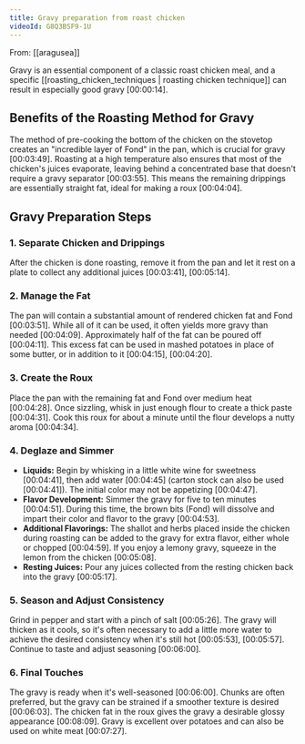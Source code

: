 ```yaml
---
title: Gravy preparation from roast chicken
videoId: G8Q3BSF9-1U
---
```


From: [[aragusea]] <br/> 

Gravy is an essential component of a classic roast chicken meal, and a specific [[roasting_chicken_techniques | roasting chicken technique]] can result in especially good gravy <a class="yt-timestamp" data-t="00:00:14">[00:00:14]</a>.

## Benefits of the Roasting Method for Gravy
The method of pre-cooking the bottom of the chicken on the stovetop creates an "incredible layer of Fond" in the pan, which is crucial for gravy <a class="yt-timestamp" data-t="00:03:49">[00:03:49]</a>. Roasting at a high temperature also ensures that most of the chicken's juices evaporate, leaving behind a concentrated base that doesn't require a gravy separator <a class="yt-timestamp" data-t="00:03:55">[00:03:55]</a>. This means the remaining drippings are essentially straight fat, ideal for making a roux <a class="yt-timestamp" data-t="00:04:04">[00:04:04]</a>.

## Gravy Preparation Steps

### 1. Separate Chicken and Drippings
After the chicken is done roasting, remove it from the pan and let it rest on a plate to collect any additional juices <a class="yt-timestamp" data-t="00:03:41">[00:03:41]</a>, <a class="yt-timestamp" data-t="00:05:14">[00:05:14]</a>.

### 2. Manage the Fat
The pan will contain a substantial amount of rendered chicken fat and Fond <a class="yt-timestamp" data-t="00:03:51">[00:03:51]</a>. While all of it can be used, it often yields more gravy than needed <a class="yt-timestamp" data-t="00:04:09">[00:04:09]</a>. Approximately half of the fat can be poured off <a class="yt-timestamp" data-t="00:04:11">[00:04:11]</a>. This excess fat can be used in mashed potatoes in place of some butter, or in addition to it <a class="yt-timestamp" data-t="00:04:15">[00:04:15]</a>, <a class="yt-timestamp" data-t="00:04:20">[00:04:20]</a>.

### 3. Create the Roux
Place the pan with the remaining fat and Fond over medium heat <a class="yt-timestamp" data-t="00:04:28">[00:04:28]</a>. Once sizzling, whisk in just enough flour to create a thick paste <a class="yt-timestamp" data-t="00:04:31">[00:04:31]</a>. Cook this roux for about a minute until the flour develops a nutty aroma <a class="yt-timestamp" data-t="00:04:34">[00:04:34]</a>.

### 4. Deglaze and Simmer
*   **Liquids:** Begin by whisking in a little white wine for sweetness <a class="yt-timestamp" data-t="00:04:41">[00:04:41]</a>, then add water <a class="yt-timestamp" data-t="00:04:45">[00:04:45]</a> (carton stock can also be used <a class="yt-timestamp" data-t="00:04:41">[00:04:41]</a>). The initial color may not be appetizing <a class="yt-timestamp" data-t="00:04:47">[00:04:47]</a>.
*   **Flavor Development:** Simmer the gravy for five to ten minutes <a class="yt-timestamp" data-t="00:04:51">[00:04:51]</a>. During this time, the brown bits (Fond) will dissolve and impart their color and flavor to the gravy <a class="yt-timestamp" data-t="00:04:53">[00:04:53]</a>.
*   **Additional Flavorings:** The shallot and herbs placed inside the chicken during roasting can be added to the gravy for extra flavor, either whole or chopped <a class="yt-timestamp" data-t="00:04:59">[00:04:59]</a>. If you enjoy a lemony gravy, squeeze in the lemon from the chicken <a class="yt-timestamp" data-t="00:05:08">[00:05:08]</a>.
*   **Resting Juices:** Pour any juices collected from the resting chicken back into the gravy <a class="yt-timestamp" data-t="00:05:17">[00:05:17]</a>.

### 5. Season and Adjust Consistency
Grind in pepper and start with a pinch of salt <a class="yt-timestamp" data-t="00:05:26">[00:05:26]</a>. The gravy will thicken as it cools, so it's often necessary to add a little more water to achieve the desired consistency when it's still hot <a class="yt-timestamp" data-t="00:05:53">[00:05:53]</a>, <a class="yt-timestamp" data-t="00:05:57">[00:05:57]</a>. Continue to taste and adjust seasoning <a class="yt-timestamp" data-t="00:06:00">[00:06:00]</a>.

### 6. Final Touches
The gravy is ready when it's well-seasoned <a class="yt-timestamp" data-t="00:06:00">[00:06:00]</a>. Chunks are often preferred, but the gravy can be strained if a smoother texture is desired <a class="yt-timestamp" data-t="00:06:03">[00:06:03]</a>. The chicken fat in the roux gives the gravy a desirable glossy appearance <a class="yt-timestamp" data-t="00:08:09">[00:08:09]</a>. Gravy is excellent over potatoes and can also be used on white meat <a class="yt-timestamp" data-t="00:07:27">[00:07:27]</a>.